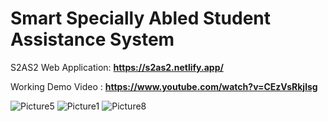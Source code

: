 # Smart Specially Abled Student Assistance System

S2AS2 Web Application: **https://s2as2.netlify.app/**


Working Demo Video : **https://www.youtube.com/watch?v=CEzVsRkjlsg**


![Picture5](https://github.com/adarshjha7/S2-AS2/assets/98156564/0566aa0d-2c52-4871-b61a-708db13c7852)
![Picture1](https://github.com/adarshjha7/S2-AS2/assets/98156564/1138653b-621e-4227-b3ed-7622e784adb7)
![Picture8](https://github.com/adarshjha7/S2-AS2/assets/98156564/2a86c0b4-da62-4361-90f9-d54ce621ffc7)

